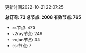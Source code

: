 更新时间2022-10-21 22:07:25

**总订阅: 73**
**总节点: 2008**
**有效节点: 765**
- ss节点: 475
- v2ray节点: 249
- trojan节点: 34
- ssr节点: 7
